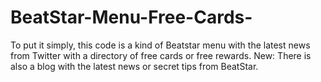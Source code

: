# BeatStar-Menu-Free-Cards-
To put it simply, this code is a kind of Beatstar menu with the latest news from Twitter with a directory of free cards or free rewards. New: There is also a blog with the latest news or secret tips from BeatStar.

